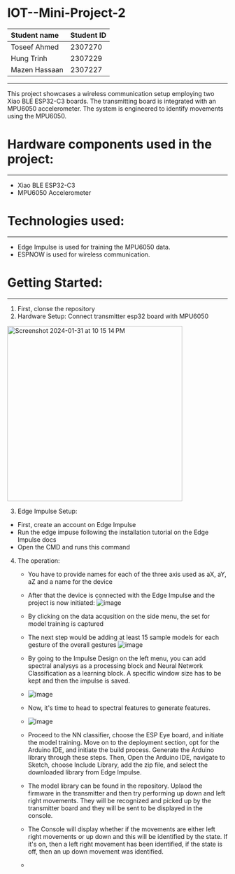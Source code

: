 # IOT--Mini-Project-2
| **Student name**                                             | **Student ID**                 |
| :--------------------------------------------------- | :--------------------------- |
| Toseef Ahmed |  2307270 |
| Hung Trinh   |  2307229 |
| Mazen Hassaan | 2307227 |
---
This project showcases a wireless communication setup employing two Xiao BLE ESP32-C3 boards. The transmitting board is integrated with an MPU6050 accelerometer. The system is engineered to identify movements using the MPU6050.


# Hardware components used in the project: 
---
- Xiao BLE ESP32-C3
- MPU6050 Accelerometer

# Technologies used:
---
- Edge Impulse is used for training the MPU6050 data.
- ESPNOW is used for wireless communication.

# Getting Started:
---
1. First, clonse the repository
2. Hardware Setup: Connect transmitter esp32 board with MPU6050
<img width="400" alt="Screenshot 2024-01-31 at 10 15 14 PM" src="https://github.com/Abouelhassen/IOT--Mini-Project-2/assets/64018612/d8dd158f-d3bb-45e4-b293-1117406885cf">

3. Edge Impulse Setup:
- First, create an account on Edge Impulse
- Run the edge impuse following the installation tutorial on the Edge Impulse docs
- Open the CMD and runs this command

4. The operation:
   - You have to provide names for each of the three axis used as aX, aY, aZ and a name for the device
   - After that the device is connected with the Edge Impulse and the project is now initiated:
     ![image](https://github.com/Abouelhassen/IOT--Mini-Project-2/assets/64018612/622c82eb-dc0b-4abc-8305-74847fc672ee)
   - By clicking on the data acqusition on the side menu, the set for model training is captured
   - The next step would be adding at least 15 sample models for each gesture of the overall gestures
     ![image](https://github.com/Abouelhassen/IOT--Mini-Project-2/assets/64018612/9f21f6f4-0738-4352-8ff4-abba971c47df)

   - By going to the Impulse Design on the left menu, you can add spectral analysys as a processing block and Neural Network Classification as a learning block. A specific window size has to be kept and then the impulse is saved.
   - ![image](https://github.com/Abouelhassen/IOT--Mini-Project-2/assets/64018612/5f350758-3991-4ab1-bb8e-821afb7d2e81)
   - Now, it's time to head to spectral features to generate features.
   - ![image](https://github.com/Abouelhassen/IOT--Mini-Project-2/assets/64018612/58a8cdf2-ae9a-483d-8e4d-8f975b89598e)
   - Proceed to the NN classifier, choose the ESP Eye board, and initiate the model training. Move on to the deployment section, opt for the Arduino IDE, and initiate the build process. Generate the Arduino library through these steps. Then, Open the Arduino IDE, navigate to Sketch, choose Include Library, add the zip file, and select the downloaded library from Edge Impulse.
   - The model library can be found in the repository. Uplaod the firmware in the transmitter and then try performing up down and left right movements. They will be recognized and picked up by the transmitter board and they will be sent to be displayed in the console.
   - The Console  will display whether if the movements are either left right movements or up down and this will be identified by the state. If it's on, then a left right movement has been identified, if the state is off, then an up down movement was identified.
  
   - 






